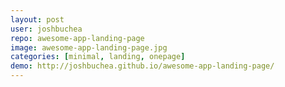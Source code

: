 ```yaml
---
layout: post
user: joshbuchea
repo: awesome-app-landing-page
image: awesome-app-landing-page.jpg
categories: [minimal, landing, onepage]
demo: http://joshbuchea.github.io/awesome-app-landing-page/
---
```


